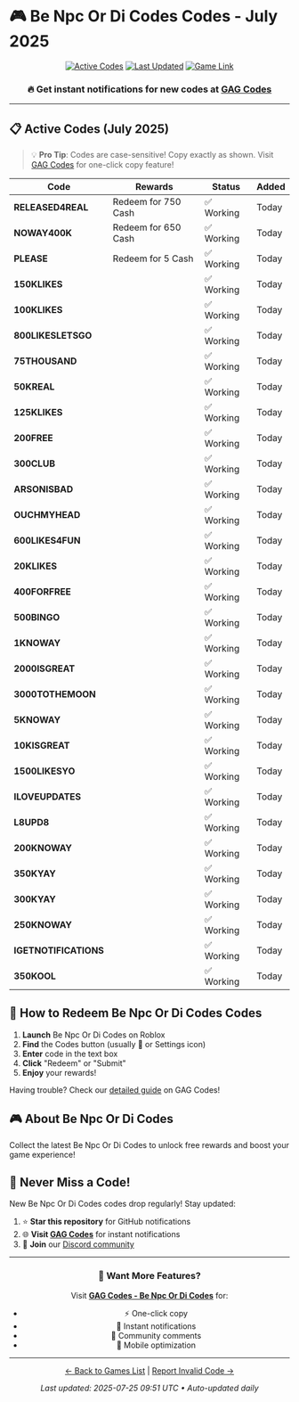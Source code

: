 # 🎮 Be Npc Or Di Codes Codes - July 2025

<div align="center">

[![Active Codes](https://img.shields.io/badge/Active%20Codes-31-brightgreen)](https://gagcodes.com/roblox/be-npc-or-die)
[![Last Updated](https://img.shields.io/badge/Last%20Updated-Today-orange)](https://gagcodes.com/roblox/be-npc-or-die)
[![Game Link](https://img.shields.io/badge/Play-Be%20Npc%20Or%20Di%20Codes-red)](https://www.roblox.com/games/)

### 🔥 **Get instant notifications for new codes at [GAG Codes](https://gagcodes.com/roblox/be-npc-or-die)**

</div>

---

## 📋 Active Codes (July 2025)

> 💡 **Pro Tip**: Codes are case-sensitive! Copy exactly as shown. Visit [GAG Codes](https://gagcodes.com/roblox/be-npc-or-die) for one-click copy feature!

| Code | Rewards | Status | Added |
|------|---------|--------|-------|
| **RELEASED4REAL** | Redeem for 750 Cash | ✅ Working | Today |
| **NOWAY400K** | Redeem for 650 Cash | ✅ Working | Today |
| **PLEASE** | Redeem for 5 Cash | ✅ Working | Today |
| **150KLIKES** |  | ✅ Working | Today |
| **100KLIKES** |  | ✅ Working | Today |
| **800LIKESLETSGO** |  | ✅ Working | Today |
| **75THOUSAND** |  | ✅ Working | Today |
| **50KREAL** |  | ✅ Working | Today |
| **125KLIKES** |  | ✅ Working | Today |
| **200FREE** |  | ✅ Working | Today |
| **300CLUB** |  | ✅ Working | Today |
| **ARSONISBAD** |  | ✅ Working | Today |
| **OUCHMYHEAD** |  | ✅ Working | Today |
| **600LIKES4FUN** |  | ✅ Working | Today |
| **20KLIKES** |  | ✅ Working | Today |
| **400FORFREE** |  | ✅ Working | Today |
| **500BINGO** |  | ✅ Working | Today |
| **1KNOWAY** |  | ✅ Working | Today |
| **2000ISGREAT** |  | ✅ Working | Today |
| **3000TOTHEMOON** |  | ✅ Working | Today |
| **5KNOWAY** |  | ✅ Working | Today |
| **10KISGREAT** |  | ✅ Working | Today |
| **1500LIKESYO** |  | ✅ Working | Today |
| **ILOVEUPDATES** |  | ✅ Working | Today |
| **L8UPD8** |  | ✅ Working | Today |
| **200KNOWAY** |  | ✅ Working | Today |
| **350KYAY** |  | ✅ Working | Today |
| **300KYAY** |  | ✅ Working | Today |
| **250KNOWAY** |  | ✅ Working | Today |
| **IGETNOTIFICATIONS** |  | ✅ Working | Today |
| **350KOOL** |  | ✅ Working | Today |


## 📖 How to Redeem Be Npc Or Di Codes Codes

1. **Launch** Be Npc Or Di Codes on Roblox
2. **Find** the Codes button (usually 🎁 or Settings icon)
3. **Enter** code in the text box
4. **Click** "Redeem" or "Submit"
5. **Enjoy** your rewards!

Having trouble? Check our [detailed guide](https://gagcodes.com/roblox/be-npc-or-die#how-to-redeem) on GAG Codes!

## 🎮 About Be Npc Or Di Codes

Collect the latest Be Npc Or Di Codes to unlock free rewards and boost your game experience!

## 🔔 Never Miss a Code!

New Be Npc Or Di Codes codes drop regularly! Stay updated:

1. ⭐ **Star this repository** for GitHub notifications
2. 🌐 **Visit [GAG Codes](https://gagcodes.com/roblox/be-npc-or-die)** for instant notifications
3. 💬 **Join** our [Discord community](https://gagcodes.com/discord)

---

<div align="center">

### 🚀 Want More Features?

Visit [**GAG Codes - Be Npc Or Di Codes**](https://gagcodes.com/roblox/be-npc-or-die) for:
- ⚡ One-click copy
- 🔔 Instant notifications  
- 💬 Community comments
- 📱 Mobile optimization

---

[← Back to Games List](README.md) | [Report Invalid Code →](https://github.com/yourusername/roblox-codes-directory/issues)

*Last updated: 2025-07-25 09:51 UTC • Auto-updated daily*

</div>